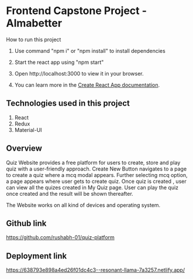 # Frontend Capstone Project - Almabetter

How to run this project

1. Use command "npm i" or "npm install" to install dependencies

2. Start the react app using "npm start"

3. Open http://localhost:3000 to view it in your browser.

4. You can learn more in the [Create React App documentation](https://facebook.github.io/create-react-app/docs/getting-started).

## Technologies used in this project

1. React
2. Redux
3. Material-UI

## Overview

Quiz Website provides a free platform for users to create, store and play quiz with a user-friendly approach.
Create New Button navigates to a page to create a quiz where a mcq modal appears.
Further selecting mcq option, a page appears where user gets to create quiz.
Once quiz is created , user can view all the quizes created in My Quiz page.
User can play the quiz once created and the result will be shown thereafter.

The Website works on all kind of devices and operating system.

## Github link

https://github.com/rushabh-01/quiz-platform

## Deployment link

https://638793e898a4ed26f01dc4c3--resonant-llama-7a3257.netlify.app/